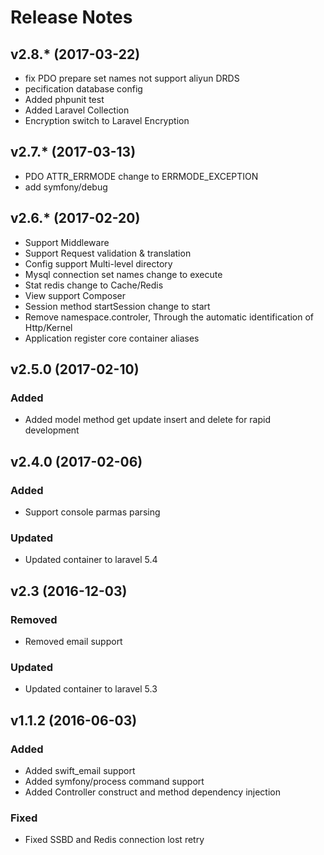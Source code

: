 # Release Notes

## v2.8.* (2017-03-22)
- fix PDO prepare set names not support aliyun DRDS
- pecification database config
- Added phpunit test
- Added Laravel Collection
- Encryption switch to Laravel Encryption

## v2.7.* (2017-03-13)
- PDO ATTR_ERRMODE change to ERRMODE_EXCEPTION
- add symfony/debug

## v2.6.* (2017-02-20)

- Support Middleware
- Support Request validation & translation
- Config support Multi-level directory 
- Mysql connection set names change to execute
- Stat redis change to Cache/Redis
- View support Composer
- Session method startSession change to start
- Remove namespace.controler, Through the automatic identification of Http/Kernel
- Application register core container aliases

## v2.5.0 (2017-02-10)

### Added
- Added model method get update insert and delete for rapid development

## v2.4.0 (2017-02-06)

### Added
- Support console parmas parsing

### Updated
- Updated container to laravel 5.4

## v2.3 (2016-12-03)

### Removed
- Removed email support

### Updated
- Updated container to laravel 5.3

## v1.1.2 (2016-06-03)

### Added
- Added swift_email support
- Added symfony/process command support
- Added Controller construct and method dependency injection

### Fixed
- Fixed SSBD and Redis connection lost retry
